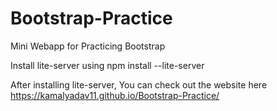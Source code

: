 # Bootstrap-Practice
Mini Webapp for Practicing Bootstrap

Install lite-server using npm install --lite-server

After installing lite-server, You can check out the website here https://kamalyadav11.github.io/Bootstrap-Practice/
